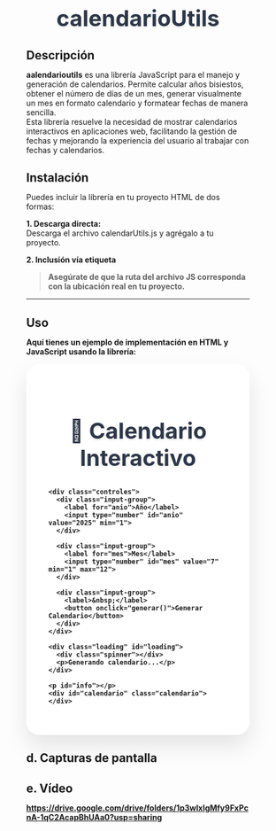 
# calendarioUtils

## Descripción

**aalendarioutils** es una librería JavaScript para el manejo y generación de calendarios. Permite calcular años bisiestos, obtener el número de días de un mes, generar visualmente un mes en formato calendario y formatear fechas de manera sencilla.  
Esta librería resuelve la necesidad de mostrar calendarios interactivos en aplicaciones web, facilitando la gestión de fechas y mejorando la experiencia del usuario al trabajar con fechas y calendarios.

## Instalación

Puedes incluir la librería en tu proyecto HTML de dos formas:

**1. Descarga directa:**  
Descarga el archivo calendarUtils.js y agrégalo a tu proyecto.

**2. Inclusión vía etiqueta <script>:**  
html
<script src="miLibreria.js"></script>

> Asegúrate de que la ruta del archivo JS corresponda con la ubicación real en tu proyecto.

---

## Uso
Aquí tienes un ejemplo de implementación en HTML y JavaScript usando la librería:
<!DOCTYPE html>
<html lang="es">
<head>
  <meta charset="UTF-8">
  <meta name="viewport" content="width=device-width, initial-scale=1.0">
  <title>Calendario Interactivo</title>
  <script src="calendarUtils.js"></script>
  <style>
    * {
      margin: 0;
      padding: 0;
      box-sizing: border-box;
    }

    body {
      font-family: 'Inter', -apple-system, BlinkMacSystemFont, 'Segoe UI', Roboto, sans-serif;
      background: linear-gradient(135deg, #667eea 0%, #764ba2 100%);
      min-height: 100vh;
      padding: 20px;
      color: #333;
    }

    .container {
      max-width: 800px;
      margin: 0 auto;
      background: rgba(255, 255, 255, 0.95);
      backdrop-filter: blur(10px);
      border-radius: 24px;
      box-shadow: 0 20px 40px rgba(0, 0, 0, 0.1);
      padding: 40px;
    }

    h1 {
      text-align: center;
      font-size: 2.5rem;
      font-weight: 700;
      color: #2d3748;
      margin-bottom: 30px;
      text-shadow: 0 2px 4px rgba(0, 0, 0, 0.1);
    }

    .controles {
      display: flex;
      justify-content: center;
      gap: 20px;
      margin-bottom: 30px;
      flex-wrap: wrap;
    }

    .input-group {
      display: flex;
      flex-direction: column;
      gap: 8px;
    }

    label {
      font-weight: 600;
      color: #4a5568;
      font-size: 0.9rem;
      text-transform: uppercase;
      letter-spacing: 0.5px;
    }

    input[type="number"] {
      padding: 12px 16px;
      border: 2px solid #e2e8f0;
      border-radius: 12px;
      font-size: 1rem;
      transition: all 0.3s ease;
      background: white;
      width: 120px;
    }

    input[type="number"]:focus {
      outline: none;
      border-color: #667eea;
      box-shadow: 0 0 0 3px rgba(102, 126, 234, 0.1);
      transform: translateY(-2px);
    }

    button {
      padding: 12px 24px;
      background: linear-gradient(135deg, #667eea 0%, #764ba2 100%);
      color: white;
      border: none;
      border-radius: 12px;
      font-size: 1rem;
      font-weight: 600;
      cursor: pointer;
      transition: all 0.3s ease;
      text-transform: uppercase;
      letter-spacing: 0.5px;
      box-shadow: 0 4px 15px rgba(102, 126, 234, 0.3);
    }

    button:hover {
      transform: translateY(-2px);
      box-shadow: 0 8px 25px rgba(102, 126, 234, 0.4);
    }

    button:active {
      transform: translateY(0);
    }

    #info {
      text-align: center;
      font-size: 1.1rem;
      font-weight: 500;
      color: #4a5568;
      margin-bottom: 30px;
      padding: 16px;
      background: linear-gradient(135deg, #f7fafc 0%, #edf2f7 100%);
      border-radius: 12px;
      border-left: 4px solid #667eea;
    }

    .calendario {
      display: grid;
      grid-template-columns: repeat(7, 1fr);
      gap: 8px;
      max-width: 500px;
      margin: 0 auto;
      background: white;
      padding: 20px;
      border-radius: 16px;
      box-shadow: 0 10px 30px rgba(0, 0, 0, 0.1);
    }

    .calendario div {
      aspect-ratio: 1;
      display: flex;
      align-items: center;
      justify-content: center;
      font-weight: 600;
      border-radius: 8px;
      transition: all 0.3s ease;
      cursor: pointer;
      position: relative;
      overflow: hidden;
    }

    .encabezado {
      background: linear-gradient(135deg, #667eea 0%, #764ba2 100%);
      color: white;
      font-size: 0.9rem;
      font-weight: 700;
      text-transform: uppercase;
      letter-spacing: 0.5px;
      cursor: default;
    }

    .vacio {
      background: transparent;
      cursor: default;
    }

    .calendario div:not(.encabezado):not(.vacio) {
      background: linear-gradient(135deg, #f7fafc 0%, #edf2f7 100%);
      border: 2px solid #e2e8f0;
      font-size: 1rem;
      color: #2d3748;
    }

    .calendario div:not(.encabezado):not(.vacio):hover {
      background: linear-gradient(135deg, #667eea 0%, #764ba2 100%);
      color: white;
      transform: scale(1.05);
      box-shadow: 0 5px 15px rgba(102, 126, 234, 0.3);
    }

    .hoy {
      background: linear-gradient(135deg, #48bb78 0%, #38a169 100%) !important;
      color: white !important;
      box-shadow: 0 0 0 3px rgba(72, 187, 120, 0.3);
      animation: pulse 2s infinite;
    }

    @keyframes pulse {
      0%, 100% { transform: scale(1); }
      50% { transform: scale(1.05); }
    }

    .fin-semana {
      background: linear-gradient(135deg, #fed7e2 0%, #fbb6ce 100%) !important;
      color: #97266d !important;
    }

    .fin-semana:hover {
      background: linear-gradient(135deg, #d53f8c 0%, #b83280 100%) !important;
      color: white !important;
    }

    @media (max-width: 600px) {
      .container {
        padding: 20px;
        margin: 10px;
      }

      h1 {
        font-size: 2rem;
      }

      .controles {
        flex-direction: column;
        align-items: center;
      }

      .calendario {
        gap: 4px;
        padding: 15px;
      }

      input[type="number"] {
        width: 100px;
      }
    }

    .loading {
      display: none;
      text-align: center;
      padding: 20px;
    }

    .spinner {
      border: 4px solid #f3f3f3;
      border-top: 4px solid #667eea;
      border-radius: 50%;
      width: 40px;
      height: 40px;
      animation: spin 1s linear infinite;
      margin: 0 auto 10px;
    }

    @keyframes spin {
      0% { transform: rotate(0deg); }
      100% { transform: rotate(360deg); }
    }
  </style>
</head>
<body>
  <div class="container">
    <h1>📅 Calendario Interactivo</h1>

    <div class="controles">
      <div class="input-group">
        <label for="anio">Año</label>
        <input type="number" id="anio" value="2025" min="1">
      </div>
      
      <div class="input-group">
        <label for="mes">Mes</label>
        <input type="number" id="mes" value="7" min="1" max="12">
      </div>
      
      <div class="input-group">
        <label>&nbsp;</label>
        <button onclick="generar()">Generar Calendario</button>
      </div>
    </div>

    <div class="loading" id="loading">
      <div class="spinner"></div>
      <p>Generando calendario...</p>
    </div>

    <p id="info"></p>
    <div id="calendario" class="calendario"></div>
  </div>
</body>
</html>

## d. Capturas de pantalla

## e. Vídeo
https://drive.google.com/drive/folders/1p3wIxIgMfy9FxPcnA-1qC2AcapBhUAa0?usp=sharing
